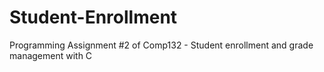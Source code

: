 # Student-Enrollment
Programming Assignment #2 of Comp132 - Student enrollment and grade management with C
